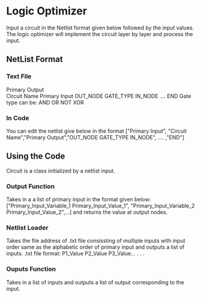 # Logic Optimizer

Input a circuit in the Netlist format given below followed by the input values. The logic optimizer will implement the circuit layer by layer and process the input.

## NetList Format 
### Text File
Primary Output<br />
Circuit Name
Primary Input
OUT_NODE GATE_TYPE IN_NODE
....
END
Gate type can be:
AND
OR
NOT
XOR

### In Code 
You can edit the netlist give below in the format
["Primary Input", "Circuit Name","Primary Output","OUT_NODE GATE_TYPE IN_NODE", .... ,"END"]

## Using the Code
Circuit is a class initialized by a netlist input.
### Output Function
Takes in a a list of primary input in the format given below:
["Primary_Input_Variable_1 Primary_Input_Value_1", "Primary_Input_Variable_2 Primary_Input_Value_2",...]
and returns the value at output nodes.
### Netlist Loader
Takes the file address of .txt file consissting of multiple inputs with input order same as the alphabetic order of primary input and outputs a list of inputs.
.txt file format:
P1_Value P2_Value P3_Value...
.
.
.

### Ouputs Function
Takes in a list of inputs and outputs a list of output corresponding to the input.
